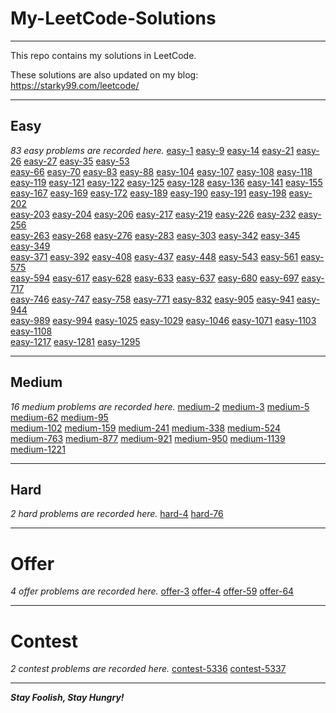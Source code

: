 # My-LeetCode-Solutions

---

This repo contains my solutions in LeetCode.

These solutions are also updated on my blog:  https://starky99.com/leetcode/

---
## Easy

*83 easy problems are recorded here.*
[easy-1](https://starky99.com/leetcode/easy-1)	[easy-9](https://starky99.com/leetcode/easy-9)	[easy-14](https://starky99.com/leetcode/easy-14)	[easy-21](https://starky99.com/leetcode/easy-21)	[easy-26](https://starky99.com/leetcode/easy-26)	[easy-27](https://starky99.com/leetcode/easy-27)	[easy-35](https://starky99.com/leetcode/easy-35)	[easy-53](https://starky99.com/leetcode/easy-53)	
[easy-66](https://starky99.com/leetcode/easy-66)	[easy-70](https://starky99.com/leetcode/easy-70)	[easy-83](https://starky99.com/leetcode/easy-83)	[easy-88](https://starky99.com/leetcode/easy-88)	[easy-104](https://starky99.com/leetcode/easy-104)	[easy-107](https://starky99.com/leetcode/easy-107)	[easy-108](https://starky99.com/leetcode/easy-108)	[easy-118](https://starky99.com/leetcode/easy-118)	
[easy-119](https://starky99.com/leetcode/easy-119)	[easy-121](https://starky99.com/leetcode/easy-121)	[easy-122](https://starky99.com/leetcode/easy-122)	[easy-125](https://starky99.com/leetcode/easy-125)	[easy-128](https://starky99.com/leetcode/easy-128)	[easy-136](https://starky99.com/leetcode/easy-136)	[easy-141](https://starky99.com/leetcode/easy-141)	[easy-155](https://starky99.com/leetcode/easy-155)	
[easy-167](https://starky99.com/leetcode/easy-167)	[easy-169](https://starky99.com/leetcode/easy-169)	[easy-172](https://starky99.com/leetcode/easy-172)	[easy-189](https://starky99.com/leetcode/easy-189)	[easy-190](https://starky99.com/leetcode/easy-190)	[easy-191](https://starky99.com/leetcode/easy-191)	[easy-198](https://starky99.com/leetcode/easy-198)	[easy-202](https://starky99.com/leetcode/easy-202)	
[easy-203](https://starky99.com/leetcode/easy-203)	[easy-204](https://starky99.com/leetcode/easy-204)	[easy-206](https://starky99.com/leetcode/easy-206)	[easy-217](https://starky99.com/leetcode/easy-217)	[easy-219](https://starky99.com/leetcode/easy-219)	[easy-226](https://starky99.com/leetcode/easy-226)	[easy-232](https://starky99.com/leetcode/easy-232)	[easy-256](https://starky99.com/leetcode/easy-256)	
[easy-263](https://starky99.com/leetcode/easy-263)	[easy-268](https://starky99.com/leetcode/easy-268)	[easy-276](https://starky99.com/leetcode/easy-276)	[easy-283](https://starky99.com/leetcode/easy-283)	[easy-303](https://starky99.com/leetcode/easy-303)	[easy-342](https://starky99.com/leetcode/easy-342)	[easy-345](https://starky99.com/leetcode/easy-345)	[easy-349](https://starky99.com/leetcode/easy-349)	
[easy-371](https://starky99.com/leetcode/easy-371)	[easy-392](https://starky99.com/leetcode/easy-392)	[easy-408](https://starky99.com/leetcode/easy-408)	[easy-437](https://starky99.com/leetcode/easy-437)	[easy-448](https://starky99.com/leetcode/easy-448)	[easy-543](https://starky99.com/leetcode/easy-543)	[easy-561](https://starky99.com/leetcode/easy-561)	[easy-575](https://starky99.com/leetcode/easy-575)	
[easy-594](https://starky99.com/leetcode/easy-594)	[easy-617](https://starky99.com/leetcode/easy-617)	[easy-628](https://starky99.com/leetcode/easy-628)	[easy-633](https://starky99.com/leetcode/easy-633)	[easy-637](https://starky99.com/leetcode/easy-637)	[easy-680](https://starky99.com/leetcode/easy-680)	[easy-697](https://starky99.com/leetcode/easy-697)	[easy-717](https://starky99.com/leetcode/easy-717)	
[easy-746](https://starky99.com/leetcode/easy-746)	[easy-747](https://starky99.com/leetcode/easy-747)	[easy-758](https://starky99.com/leetcode/easy-758)	[easy-771](https://starky99.com/leetcode/easy-771)	[easy-832](https://starky99.com/leetcode/easy-832)	[easy-905](https://starky99.com/leetcode/easy-905)	[easy-941](https://starky99.com/leetcode/easy-941)	[easy-944](https://starky99.com/leetcode/easy-944)	
[easy-989](https://starky99.com/leetcode/easy-989)	[easy-994](https://starky99.com/leetcode/easy-994)	[easy-1025](https://starky99.com/leetcode/easy-1025)	[easy-1029](https://starky99.com/leetcode/easy-1029)	[easy-1046](https://starky99.com/leetcode/easy-1046)	[easy-1071](https://starky99.com/leetcode/easy-1071)	[easy-1103](https://starky99.com/leetcode/easy-1103)	[easy-1108](https://starky99.com/leetcode/easy-1108)	
[easy-1217](https://starky99.com/leetcode/easy-1217)	[easy-1281](https://starky99.com/leetcode/easy-1281)	[easy-1295](https://starky99.com/leetcode/easy-1295)	

---
## Medium

*16 medium problems are recorded here.*
[medium-2](https://starky99.com/leetcode/medium-2)	[medium-3](https://starky99.com/leetcode/medium-3)	[medium-5](https://starky99.com/leetcode/medium-5)	[medium-62](https://starky99.com/leetcode/medium-62)	[medium-95](https://starky99.com/leetcode/medium-95)	
[medium-102](https://starky99.com/leetcode/medium-102)	[medium-159](https://starky99.com/leetcode/medium-159)	[medium-241](https://starky99.com/leetcode/medium-241)	[medium-338](https://starky99.com/leetcode/medium-338)	[medium-524](https://starky99.com/leetcode/medium-524)	
[medium-763](https://starky99.com/leetcode/medium-763)	[medium-877](https://starky99.com/leetcode/medium-877)	[medium-921](https://starky99.com/leetcode/medium-921)	[medium-950](https://starky99.com/leetcode/medium-950)	[medium-1139](https://starky99.com/leetcode/medium-1139)	
[medium-1221](https://starky99.com/leetcode/medium-1221)	

---
## Hard

*2 hard problems are recorded here.*
[hard-4](https://starky99.com/leetcode/hard-4)	[hard-76](https://starky99.com/leetcode/hard-76)	

---
# Offer

*4 offer problems are recorded here.*
[offer-3](https://starky99.com/leetcode/offer-3)	[offer-4](https://starky99.com/leetcode/offer-4)	[offer-59](https://starky99.com/leetcode/offer-59)	[offer-64](https://starky99.com/leetcode/offer-64)	


---
# Contest

*2 contest problems are recorded here.*
[contest-5336](https://starky99.com/leetcode/contest-5336)	[contest-5337](https://starky99.com/leetcode/contest-5337)	

---
***Stay Foolish, Stay Hungry!***